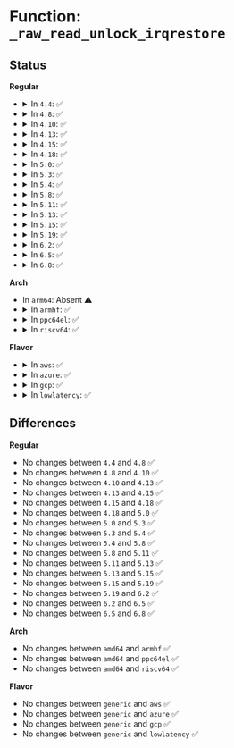 # Function: <code>_raw_read_unlock_irqrestore</code>

## Status
<b>Regular</b>
<ul>
<li>
<details>
<summary>In <code>4.4</code>: ✅</summary>

```c
void _raw_read_unlock_irqrestore(rwlock_t *lock, long unsigned int flags);
```

**Collision:** Unique Global

**Inline:** No

**Transformation:** False

**Instances:**

```
In kernel/locking/spinlock.c (ffffffff81823f60)
Location: kernel/locking/spinlock.c:261
Inline: False
Direct callers:
  - kernel/trace/ftrace.c:register_ftrace_graph
  - security/apparmor/label.c:vec_find
  - security/apparmor/label.c:aa_label_find_merge
  - security/apparmor/label.c:__aa_labelset_update_subtree
  - security/apparmor/label.c:__aa_labelset_update_subtree
  - drivers/scsi/sg.c:sg_res_in_use
  - drivers/scsi/sg.c:sg_res_in_use
  - drivers/scsi/sg.c:sg_poll
  - drivers/scsi/sg.c:dev_seq_start
  - drivers/scsi/sg.c:sg_remove_device
  - drivers/scsi/sg.c:sg_proc_seq_show_debug
  - drivers/scsi/sg.c:sg_proc_seq_show_devstrs
  - drivers/scsi/sg.c:sg_proc_seq_show_dev
  - drivers/scsi/sg.c:sg_open
  - drivers/scsi/sg.c:sg_open
  - drivers/scsi/sg.c:sg_ioctl
  - drivers/scsi/sg.c:sg_ioctl
  - drivers/scsi/sg.c:sg_ioctl
  - drivers/scsi/sg.c:sg_ioctl
  - drivers/scsi/sg.c:sg_ioctl
  - drivers/scsi/sg.c:sg_ioctl
  - drivers/cpufreq/cpufreq.c:cpufreq_cpu_get
```
**Symbols:**

```
ffffffff81823f60-ffffffff81823f7e: _raw_read_unlock_irqrestore (STB_GLOBAL)
```
</details>
</li>
<li>
<details>
<summary>In <code>4.8</code>: ✅</summary>

```c
void _raw_read_unlock_irqrestore(rwlock_t *lock, long unsigned int flags);
```

**Collision:** Unique Global

**Inline:** No

**Transformation:** False

**Instances:**

```
In kernel/locking/spinlock.c (ffffffff8189ec10)
Location: kernel/locking/spinlock.c:261
Inline: False
Direct callers:
  - security/apparmor/label.c:__aa_labelset_update_subtree
  - security/apparmor/label.c:__aa_labelset_update_subtree
  - security/apparmor/label.c:aa_label_find_merge
  - security/apparmor/label.c:vec_find
  - drivers/scsi/sg.c:sg_proc_seq_show_debug
  - drivers/scsi/sg.c:sg_proc_seq_show_devstrs
  - drivers/scsi/sg.c:sg_proc_seq_show_dev
  - drivers/scsi/sg.c:dev_seq_start
  - drivers/scsi/sg.c:sg_res_in_use
  - drivers/scsi/sg.c:sg_res_in_use
  - drivers/scsi/sg.c:sg_remove_device
  - drivers/scsi/sg.c:sg_poll
  - drivers/scsi/sg.c:sg_ioctl
  - drivers/scsi/sg.c:sg_ioctl
  - drivers/scsi/sg.c:sg_ioctl
  - drivers/scsi/sg.c:sg_ioctl
  - drivers/scsi/sg.c:sg_ioctl
  - drivers/scsi/sg.c:sg_ioctl
  - drivers/scsi/sg.c:sg_open
  - drivers/scsi/sg.c:sg_open
  - drivers/cpufreq/cpufreq.c:cpufreq_quick_get
  - drivers/cpufreq/cpufreq.c:cpufreq_quick_get
  - drivers/cpufreq/cpufreq.c:cpufreq_cpu_get
```
**Symbols:**

```
ffffffff8189ec10-ffffffff8189ec2e: _raw_read_unlock_irqrestore (STB_GLOBAL)
```
</details>
</li>
<li>
<details>
<summary>In <code>4.10</code>: ✅</summary>

```c
void _raw_read_unlock_irqrestore(rwlock_t *lock, long unsigned int flags);
```

**Collision:** Unique Global

**Inline:** No

**Transformation:** False

**Instances:**

```
In kernel/locking/spinlock.c (ffffffff818d40d0)
Location: kernel/locking/spinlock.c:261
Inline: False
Direct callers:
  - security/apparmor/label.c:__aa_labelset_update_subtree
  - security/apparmor/label.c:__aa_labelset_update_subtree
  - security/apparmor/label.c:aa_label_find_merge
  - security/apparmor/label.c:vec_find
  - drivers/scsi/sg.c:sg_proc_seq_show_debug
  - drivers/scsi/sg.c:sg_proc_seq_show_devstrs
  - drivers/scsi/sg.c:sg_proc_seq_show_dev
  - drivers/scsi/sg.c:dev_seq_start
  - drivers/scsi/sg.c:sg_res_in_use
  - drivers/scsi/sg.c:sg_res_in_use
  - drivers/scsi/sg.c:sg_remove_device
  - drivers/scsi/sg.c:sg_poll
  - drivers/scsi/sg.c:sg_ioctl
  - drivers/scsi/sg.c:sg_ioctl
  - drivers/scsi/sg.c:sg_ioctl
  - drivers/scsi/sg.c:sg_ioctl
  - drivers/scsi/sg.c:sg_ioctl
  - drivers/scsi/sg.c:sg_ioctl
  - drivers/scsi/sg.c:sg_open
  - drivers/scsi/sg.c:sg_open
  - drivers/cpufreq/cpufreq.c:cpufreq_quick_get
  - drivers/cpufreq/cpufreq.c:cpufreq_quick_get
  - drivers/cpufreq/cpufreq.c:cpufreq_cpu_get
```
**Symbols:**

```
ffffffff818d40d0-ffffffff818d40ee: _raw_read_unlock_irqrestore (STB_GLOBAL)
```
</details>
</li>
<li>
<details>
<summary>In <code>4.13</code>: ✅</summary>

```c
void _raw_read_unlock_irqrestore(rwlock_t *lock, long unsigned int flags);
```

**Collision:** Unique Global

**Inline:** No

**Transformation:** False

**Instances:**

```
In kernel/locking/spinlock.c (ffffffff8190b260)
Location: kernel/locking/spinlock.c:261
Inline: False
Direct callers:
  - security/apparmor/label.c:__aa_labelset_update_subtree
  - security/apparmor/label.c:__aa_labelset_update_subtree
  - security/apparmor/label.c:aa_label_find_merge
  - security/apparmor/label.c:vec_find
  - drivers/char/random.c:get_random_u32
  - drivers/char/random.c:get_random_u64
  - drivers/scsi/sg.c:sg_proc_seq_show_debug
  - drivers/scsi/sg.c:sg_proc_seq_show_devstrs
  - drivers/scsi/sg.c:sg_proc_seq_show_dev
  - drivers/scsi/sg.c:dev_seq_start
  - drivers/scsi/sg.c:sg_remove_device
  - drivers/scsi/sg.c:sg_poll
  - drivers/scsi/sg.c:sg_ioctl
  - drivers/scsi/sg.c:sg_ioctl
  - drivers/scsi/sg.c:sg_ioctl
  - drivers/scsi/sg.c:sg_ioctl
  - drivers/scsi/sg.c:sg_ioctl
  - drivers/scsi/sg.c:sg_ioctl
  - drivers/scsi/sg.c:sg_open
  - drivers/scsi/sg.c:sg_open
  - drivers/cpufreq/cpufreq.c:cpufreq_quick_get
  - drivers/cpufreq/cpufreq.c:cpufreq_quick_get
  - drivers/cpufreq/cpufreq.c:cpufreq_cpu_get
```
**Symbols:**

```
ffffffff8190b260-ffffffff8190b27e: _raw_read_unlock_irqrestore (STB_GLOBAL)
```
</details>
</li>
<li>
<details>
<summary>In <code>4.15</code>: ✅</summary>

```c
void _raw_read_unlock_irqrestore(rwlock_t *lock, long unsigned int flags);
```

**Collision:** Unique Global

**Inline:** No

**Transformation:** False

**Instances:**

```
In kernel/locking/spinlock.c (ffffffff81995600)
Location: kernel/locking/spinlock.c:254
Inline: False
Direct callers:
  - security/apparmor/label.c:__aa_labelset_update_subtree
  - security/apparmor/label.c:__aa_labelset_update_subtree
  - security/apparmor/label.c:aa_label_find_merge
  - security/apparmor/label.c:vec_find
  - drivers/char/random.c:get_random_u32
  - drivers/char/random.c:get_random_u64
  - drivers/scsi/sg.c:sg_proc_seq_show_debug
  - drivers/scsi/sg.c:sg_proc_seq_show_devstrs
  - drivers/scsi/sg.c:sg_proc_seq_show_dev
  - drivers/scsi/sg.c:dev_seq_start
  - drivers/scsi/sg.c:sg_remove_device
  - drivers/scsi/sg.c:sg_poll
  - drivers/scsi/sg.c:sg_ioctl
  - drivers/scsi/sg.c:sg_ioctl
  - drivers/scsi/sg.c:sg_ioctl
  - drivers/scsi/sg.c:sg_ioctl
  - drivers/scsi/sg.c:sg_ioctl
  - drivers/scsi/sg.c:sg_ioctl
  - drivers/scsi/sg.c:sg_open
  - drivers/scsi/sg.c:sg_open
  - drivers/cpufreq/cpufreq.c:cpufreq_quick_get
  - drivers/cpufreq/cpufreq.c:cpufreq_quick_get
  - drivers/cpufreq/cpufreq.c:cpufreq_cpu_get
```
**Symbols:**

```
ffffffff81995600-ffffffff8199561e: _raw_read_unlock_irqrestore (STB_GLOBAL)
```
</details>
</li>
<li>
<details>
<summary>In <code>4.18</code>: ✅</summary>

```c
void _raw_read_unlock_irqrestore(rwlock_t *lock, long unsigned int flags);
```

**Collision:** Unique Global

**Inline:** No

**Transformation:** False

**Instances:**

```
In kernel/locking/spinlock.c (ffffffff819f1bc0)
Location: kernel/locking/spinlock.c:254
Inline: False
Direct callers:
  - security/apparmor/label.c:__aa_labelset_update_subtree
  - security/apparmor/label.c:__aa_labelset_update_subtree
  - security/apparmor/label.c:aa_label_find_merge
  - security/apparmor/label.c:aa_label_insert
  - security/apparmor/label.c:vec_find
  - drivers/char/random.c:get_random_u32
  - drivers/char/random.c:get_random_u64
  - drivers/scsi/sg.c:sg_proc_seq_show_debug
  - drivers/scsi/sg.c:sg_proc_seq_show_devstrs
  - drivers/scsi/sg.c:sg_proc_seq_show_dev
  - drivers/scsi/sg.c:dev_seq_start
  - drivers/scsi/sg.c:sg_remove_device
  - drivers/scsi/sg.c:sg_poll
  - drivers/scsi/sg.c:sg_ioctl
  - drivers/scsi/sg.c:sg_ioctl
  - drivers/scsi/sg.c:sg_ioctl
  - drivers/scsi/sg.c:sg_ioctl
  - drivers/scsi/sg.c:sg_ioctl
  - drivers/scsi/sg.c:sg_ioctl
  - drivers/scsi/sg.c:sg_open
  - drivers/scsi/sg.c:sg_open
  - drivers/scsi/sg.c:sg_open
  - drivers/cpufreq/cpufreq.c:cpufreq_quick_get
  - drivers/cpufreq/cpufreq.c:cpufreq_quick_get
  - drivers/cpufreq/cpufreq.c:cpufreq_cpu_get
```
**Symbols:**

```
ffffffff819f1bc0-ffffffff819f1bde: _raw_read_unlock_irqrestore (STB_GLOBAL)
```
</details>
</li>
<li>
<details>
<summary>In <code>5.0</code>: ✅</summary>

```c
void _raw_read_unlock_irqrestore(rwlock_t *lock, long unsigned int flags);
```

**Collision:** Unique Global

**Inline:** No

**Transformation:** False

**Instances:**

```
In kernel/locking/spinlock.c (ffffffff81a2d180)
Location: kernel/locking/spinlock.c:254
Inline: False
Direct callers:
  - security/apparmor/label.c:__aa_labelset_update_subtree
  - security/apparmor/label.c:__aa_labelset_update_subtree
  - security/apparmor/label.c:aa_label_find_merge
  - security/apparmor/label.c:aa_label_insert
  - security/apparmor/label.c:vec_find
  - drivers/char/random.c:get_random_u32
  - drivers/char/random.c:get_random_u64
  - drivers/scsi/sg.c:sg_proc_seq_show_debug
  - drivers/scsi/sg.c:sg_proc_seq_show_devstrs
  - drivers/scsi/sg.c:sg_proc_seq_show_dev
  - drivers/scsi/sg.c:dev_seq_start
  - drivers/scsi/sg.c:sg_remove_device
  - drivers/scsi/sg.c:sg_poll
  - drivers/scsi/sg.c:sg_ioctl
  - drivers/scsi/sg.c:sg_ioctl
  - drivers/scsi/sg.c:sg_ioctl
  - drivers/scsi/sg.c:sg_ioctl
  - drivers/scsi/sg.c:sg_ioctl
  - drivers/scsi/sg.c:sg_ioctl
  - drivers/scsi/sg.c:sg_open
  - drivers/scsi/sg.c:sg_open
  - drivers/scsi/sg.c:sg_open
  - drivers/cpufreq/cpufreq.c:cpufreq_quick_get
  - drivers/cpufreq/cpufreq.c:cpufreq_quick_get
  - drivers/cpufreq/cpufreq.c:cpufreq_cpu_get
```
**Symbols:**

```
ffffffff81a2d180-ffffffff81a2d19e: _raw_read_unlock_irqrestore (STB_GLOBAL)
```
</details>
</li>
<li>
<details>
<summary>In <code>5.3</code>: ✅</summary>

```c
void _raw_read_unlock_irqrestore(rwlock_t *lock, long unsigned int flags);
```

**Collision:** Unique Global

**Inline:** No

**Transformation:** False

**Instances:**

```
In kernel/locking/spinlock.c (ffffffff81a9d260)
Location: kernel/locking/spinlock.c:261
Inline: False
Direct callers:
  - fs/eventpoll.c:ep_poll_callback
  - fs/eventpoll.c:ep_poll_callback
  - fs/eventpoll.c:ep_poll_callback
  - fs/eventpoll.c:ep_poll_callback
  - security/apparmor/label.c:__labelset_update
  - security/apparmor/label.c:__labelset_update
  - security/apparmor/label.c:aa_label_find_merge
  - security/apparmor/label.c:aa_label_insert
  - security/apparmor/label.c:vec_find
  - drivers/scsi/sg.c:sg_proc_seq_show_debug
  - drivers/scsi/sg.c:sg_proc_seq_show_devstrs
  - drivers/scsi/sg.c:sg_proc_seq_show_dev
  - drivers/scsi/sg.c:dev_seq_start
  - drivers/scsi/sg.c:sg_remove_device
  - drivers/scsi/sg.c:sg_poll
  - drivers/scsi/sg.c:sg_poll
  - drivers/scsi/sg.c:sg_ioctl
  - drivers/scsi/sg.c:sg_ioctl
  - drivers/scsi/sg.c:sg_ioctl
  - drivers/scsi/sg.c:sg_ioctl
  - drivers/scsi/sg.c:sg_ioctl
  - drivers/scsi/sg.c:sg_ioctl
  - drivers/scsi/sg.c:sg_open
  - drivers/scsi/sg.c:sg_open
  - drivers/cpufreq/cpufreq.c:cpufreq_quick_get
  - drivers/cpufreq/cpufreq.c:cpufreq_quick_get
  - drivers/cpufreq/cpufreq.c:cpufreq_cpu_get
```
**Symbols:**

```
ffffffff81a9d260-ffffffff81a9d282: _raw_read_unlock_irqrestore (STB_GLOBAL)
```
</details>
</li>
<li>
<details>
<summary>In <code>5.4</code>: ✅</summary>

```c
void _raw_read_unlock_irqrestore(rwlock_t *lock, long unsigned int flags);
```

**Collision:** Unique Global

**Inline:** No

**Transformation:** False

**Instances:**

```
In kernel/locking/spinlock.c (ffffffff81ad4a40)
Location: kernel/locking/spinlock.c:261
Inline: False
Direct callers:
  - fs/eventpoll.c:ep_poll_callback
  - fs/eventpoll.c:ep_poll_callback
  - fs/eventpoll.c:ep_poll_callback
  - fs/eventpoll.c:ep_poll_callback
  - security/apparmor/label.c:__labelset_update
  - security/apparmor/label.c:__labelset_update
  - security/apparmor/label.c:aa_label_find_merge
  - security/apparmor/label.c:aa_label_insert
  - security/apparmor/label.c:vec_find
  - drivers/scsi/sg.c:sg_proc_seq_show_debug
  - drivers/scsi/sg.c:sg_proc_seq_show_devstrs
  - drivers/scsi/sg.c:sg_proc_seq_show_dev
  - drivers/scsi/sg.c:dev_seq_start
  - drivers/scsi/sg.c:sg_remove_device
  - drivers/scsi/sg.c:sg_poll
  - drivers/scsi/sg.c:sg_poll
  - drivers/scsi/sg.c:sg_ioctl
  - drivers/scsi/sg.c:sg_ioctl
  - drivers/scsi/sg.c:sg_ioctl
  - drivers/scsi/sg.c:sg_ioctl
  - drivers/scsi/sg.c:sg_ioctl
  - drivers/scsi/sg.c:sg_ioctl
  - drivers/scsi/sg.c:sg_open
  - drivers/scsi/sg.c:sg_open
  - drivers/cpufreq/cpufreq.c:cpufreq_quick_get
  - drivers/cpufreq/cpufreq.c:cpufreq_quick_get
  - drivers/cpufreq/cpufreq.c:cpufreq_cpu_get
```
**Symbols:**

```
ffffffff81ad4a40-ffffffff81ad4a62: _raw_read_unlock_irqrestore (STB_GLOBAL)
```
</details>
</li>
<li>
<details>
<summary>In <code>5.8</code>: ✅</summary>

```c
void _raw_read_unlock_irqrestore(rwlock_t *lock, long unsigned int flags);
```

**Collision:** Unique Global

**Inline:** No

**Transformation:** False

**Instances:**

```
In kernel/locking/spinlock.c (ffffffff81bccc40)
Location: kernel/locking/spinlock.c:261
Inline: False
Direct callers:
  - fs/eventpoll.c:ep_poll_callback
  - fs/eventpoll.c:ep_poll_callback
  - fs/eventpoll.c:ep_poll_callback
  - security/apparmor/label.c:labelset_next_stale
  - security/apparmor/label.c:aa_label_strn_parse
  - security/apparmor/label.c:aa_label_find_merge
  - security/apparmor/label.c:aa_label_insert
  - security/apparmor/label.c:aa_label_find
  - security/apparmor/label.c:aa_vec_find_or_create_label
  - drivers/scsi/sg.c:sg_proc_seq_show_debug
  - drivers/scsi/sg.c:sg_proc_seq_show_devstrs
  - drivers/scsi/sg.c:sg_proc_seq_show_dev
  - drivers/scsi/sg.c:dev_seq_start
  - drivers/scsi/sg.c:sg_remove_device
  - drivers/scsi/sg.c:sg_poll
  - drivers/scsi/sg.c:sg_poll
  - drivers/scsi/sg.c:sg_ioctl_common
  - drivers/scsi/sg.c:sg_ioctl_common
  - drivers/scsi/sg.c:sg_ioctl_common
  - drivers/scsi/sg.c:sg_ioctl_common
  - drivers/scsi/sg.c:sg_ioctl_common
  - drivers/scsi/sg.c:sg_ioctl_common
  - drivers/scsi/sg.c:sg_open
  - drivers/scsi/sg.c:sg_open
  - drivers/cpufreq/cpufreq.c:cpufreq_quick_get
  - drivers/cpufreq/cpufreq.c:cpufreq_quick_get
  - drivers/cpufreq/cpufreq.c:cpufreq_cpu_get
```
**Symbols:**

```
ffffffff81bccc40-ffffffff81bccc62: _raw_read_unlock_irqrestore (STB_GLOBAL)
```
</details>
</li>
<li>
<details>
<summary>In <code>5.11</code>: ✅</summary>

```c
void _raw_read_unlock_irqrestore(rwlock_t *lock, long unsigned int flags);
```

**Collision:** Unique Global

**Inline:** No

**Transformation:** False

**Instances:**

```
In kernel/locking/spinlock.c (ffffffff81c45800)
Location: kernel/locking/spinlock.c:261
Inline: False
Direct callers:
  - fs/fcntl.c:send_sigurg
  - fs/fcntl.c:send_sigio
  - fs/eventpoll.c:ep_poll_callback
  - fs/eventpoll.c:ep_poll_callback
  - fs/eventpoll.c:ep_poll_callback
  - security/apparmor/label.c:labelset_next_stale
  - security/apparmor/label.c:aa_label_strn_parse
  - security/apparmor/label.c:aa_label_find_merge
  - security/apparmor/label.c:aa_label_insert
  - security/apparmor/label.c:aa_label_find
  - security/apparmor/label.c:aa_vec_find_or_create_label
  - drivers/xen/events/events_base.c:xen_irq_lateeoi
  - drivers/xen/events/events_base.c:xen_irq_lateeoi_worker
  - drivers/scsi/sg.c:sg_proc_seq_show_debug
  - drivers/scsi/sg.c:sg_proc_seq_show_devstrs
  - drivers/scsi/sg.c:sg_proc_seq_show_dev
  - drivers/scsi/sg.c:dev_seq_start
  - drivers/scsi/sg.c:sg_remove_device
  - drivers/scsi/sg.c:sg_poll
  - drivers/scsi/sg.c:sg_poll
  - drivers/scsi/sg.c:sg_ioctl_common
  - drivers/scsi/sg.c:sg_ioctl_common
  - drivers/scsi/sg.c:sg_ioctl_common
  - drivers/scsi/sg.c:sg_ioctl_common
  - drivers/scsi/sg.c:sg_ioctl_common
  - drivers/scsi/sg.c:sg_ioctl_common
  - drivers/scsi/sg.c:sg_open
  - drivers/scsi/sg.c:sg_open
  - drivers/cpufreq/cpufreq.c:cpufreq_quick_get
  - drivers/cpufreq/cpufreq.c:cpufreq_quick_get
  - drivers/cpufreq/cpufreq.c:cpufreq_cpu_get
  - drivers/leds/led-triggers.c:led_trigger_blink_oneshot
```
**Symbols:**

```
ffffffff81c45800-ffffffff81c45822: _raw_read_unlock_irqrestore (STB_GLOBAL)
```
</details>
</li>
<li>
<details>
<summary>In <code>5.13</code>: ✅</summary>

```c
void _raw_read_unlock_irqrestore(rwlock_t *lock, long unsigned int flags);
```

**Collision:** Unique Global

**Inline:** No

**Transformation:** False

**Instances:**

```
In kernel/locking/spinlock.c (ffffffff81c38ac0)
Location: kernel/locking/spinlock.c:261
Inline: False
Direct callers:
  - fs/fcntl.c:send_sigurg
  - fs/fcntl.c:send_sigio
  - fs/eventpoll.c:ep_poll_callback
  - fs/eventpoll.c:ep_poll_callback
  - fs/eventpoll.c:ep_poll_callback
  - security/apparmor/label.c:__labelset_update
  - security/apparmor/label.c:__labelset_update
  - security/apparmor/label.c:aa_label_strn_parse
  - security/apparmor/label.c:aa_label_find_merge
  - security/apparmor/label.c:aa_label_insert
  - security/apparmor/label.c:aa_label_find
  - security/apparmor/label.c:aa_vec_find_or_create_label
  - drivers/xen/events/events_base.c:xen_irq_lateeoi
  - drivers/xen/events/events_base.c:xen_irq_lateeoi_worker
  - drivers/scsi/sg.c:sg_proc_seq_show_debug
  - drivers/scsi/sg.c:sg_proc_seq_show_devstrs
  - drivers/scsi/sg.c:sg_proc_seq_show_dev
  - drivers/scsi/sg.c:dev_seq_start
  - drivers/scsi/sg.c:sg_remove_device
  - drivers/scsi/sg.c:sg_poll
  - drivers/scsi/sg.c:sg_poll
  - drivers/scsi/sg.c:sg_ioctl_common
  - drivers/scsi/sg.c:sg_ioctl_common
  - drivers/scsi/sg.c:sg_ioctl_common
  - drivers/scsi/sg.c:sg_ioctl_common
  - drivers/scsi/sg.c:sg_ioctl_common
  - drivers/scsi/sg.c:sg_ioctl_common
  - drivers/scsi/sg.c:sg_open
  - drivers/scsi/sg.c:sg_open
  - drivers/cpufreq/cpufreq.c:cpufreq_quick_get
  - drivers/cpufreq/cpufreq.c:cpufreq_quick_get
  - drivers/cpufreq/cpufreq.c:cpufreq_cpu_get
  - drivers/leds/led-triggers.c:led_trigger_blink_oneshot
  - net/netlink/af_netlink.c:netlink_getsockopt
  - net/netlink/af_netlink.c:netlink_broadcast_filtered
  - net/netlink/af_netlink.c:netlink_getname
  - net/netlink/af_netlink.c:netlink_bind
  - net/netlink/af_netlink.c:netlink_create
  - net/netlink/af_netlink.c:netlink_create
```
**Symbols:**

```
ffffffff81c38ac0-ffffffff81c38ae4: _raw_read_unlock_irqrestore (STB_GLOBAL)
```
</details>
</li>
<li>
<details>
<summary>In <code>5.15</code>: ✅</summary>

```c
void _raw_read_unlock_irqrestore(rwlock_t *lock, long unsigned int flags);
```

**Collision:** Unique Global

**Inline:** No

**Transformation:** False

**Instances:**

```
In kernel/locking/spinlock.c (ffffffff81d573a0)
Location: kernel/locking/spinlock.c:266
Inline: False
Direct callers:
  - fs/fcntl.c:send_sigurg
  - fs/fcntl.c:send_sigio
  - fs/eventpoll.c:ep_poll_callback
  - fs/eventpoll.c:ep_poll_callback
  - fs/eventpoll.c:ep_poll_callback
  - security/apparmor/label.c:__labelset_update
  - security/apparmor/label.c:__labelset_update
  - security/apparmor/label.c:aa_label_strn_parse
  - security/apparmor/label.c:aa_label_find_merge
  - security/apparmor/label.c:aa_label_insert
  - security/apparmor/label.c:aa_label_find
  - security/apparmor/label.c:aa_vec_find_or_create_label
  - drivers/xen/events/events_base.c:xen_irq_lateeoi
  - drivers/xen/events/events_base.c:xen_irq_lateeoi_worker
  - drivers/scsi/sg.c:sg_proc_seq_show_debug
  - drivers/scsi/sg.c:sg_proc_seq_show_devstrs
  - drivers/scsi/sg.c:sg_proc_seq_show_dev
  - drivers/scsi/sg.c:dev_seq_start
  - drivers/scsi/sg.c:sg_remove_device
  - drivers/scsi/sg.c:sg_poll
  - drivers/scsi/sg.c:sg_poll
  - drivers/scsi/sg.c:sg_ioctl_common
  - drivers/scsi/sg.c:sg_ioctl_common
  - drivers/scsi/sg.c:sg_ioctl_common
  - drivers/scsi/sg.c:sg_ioctl_common
  - drivers/scsi/sg.c:sg_ioctl_common
  - drivers/scsi/sg.c:sg_ioctl_common
  - drivers/scsi/sg.c:sg_open
  - drivers/scsi/sg.c:sg_open
  - drivers/cpufreq/cpufreq.c:cpufreq_quick_get
  - drivers/cpufreq/cpufreq.c:cpufreq_quick_get
  - drivers/cpufreq/cpufreq.c:cpufreq_cpu_get
  - drivers/leds/led-triggers.c:led_trigger_blink_oneshot
  - net/netlink/af_netlink.c:netlink_getsockopt
  - net/netlink/af_netlink.c:netlink_broadcast_filtered
  - net/netlink/af_netlink.c:netlink_getname
  - net/netlink/af_netlink.c:netlink_bind
  - net/netlink/af_netlink.c:netlink_create
  - net/netlink/af_netlink.c:netlink_create
```
**Symbols:**

```
ffffffff81d573a0-ffffffff81d573c4: _raw_read_unlock_irqrestore (STB_GLOBAL)
```
</details>
</li>
<li>
<details>
<summary>In <code>5.19</code>: ✅</summary>

```c
void _raw_read_unlock_irqrestore(rwlock_t *lock, long unsigned int flags);
```

**Collision:** Unique Global

**Inline:** No

**Transformation:** False

**Instances:**

```
In kernel/locking/spinlock.c (ffffffff81f29d00)
Location: kernel/locking/spinlock.c:266
Inline: False
Direct callers:
  - fs/fcntl.c:send_sigurg
  - fs/fcntl.c:send_sigio
  - fs/eventpoll.c:ep_poll_callback
  - fs/eventpoll.c:ep_poll_callback
  - fs/eventpoll.c:ep_poll_callback
  - security/apparmor/label.c:__labelset_update
  - security/apparmor/label.c:__labelset_update
  - security/apparmor/label.c:aa_label_strn_parse
  - security/apparmor/label.c:aa_label_find_merge
  - security/apparmor/label.c:aa_label_insert
  - security/apparmor/label.c:aa_label_find
  - security/apparmor/label.c:aa_vec_find_or_create_label
  - drivers/xen/events/events_base.c:xen_irq_lateeoi
  - drivers/xen/events/events_base.c:xen_irq_lateeoi_worker
  - drivers/scsi/sg.c:sg_proc_seq_show_debug
  - drivers/scsi/sg.c:sg_proc_seq_show_devstrs
  - drivers/scsi/sg.c:sg_proc_seq_show_dev
  - drivers/scsi/sg.c:dev_seq_start
  - drivers/scsi/sg.c:sg_remove_device
  - drivers/scsi/sg.c:sg_poll
  - drivers/scsi/sg.c:sg_ioctl_common
  - drivers/scsi/sg.c:sg_ioctl_common
  - drivers/scsi/sg.c:sg_ioctl_common
  - drivers/scsi/sg.c:sg_ioctl_common
  - drivers/scsi/sg.c:sg_ioctl_common
  - drivers/scsi/sg.c:sg_ioctl_common
  - drivers/scsi/sg.c:sg_open
  - drivers/scsi/sg.c:sg_open
  - drivers/scsi/sg.c:sg_open
  - drivers/cpufreq/cpufreq.c:cpufreq_unregister_governor
  - drivers/cpufreq/cpufreq.c:cpufreq_quick_get
  - drivers/cpufreq/cpufreq.c:cpufreq_quick_get
  - drivers/cpufreq/cpufreq.c:cpufreq_cpu_get
  - net/netlink/af_netlink.c:netlink_getsockopt
  - net/netlink/af_netlink.c:netlink_broadcast
  - net/netlink/af_netlink.c:netlink_getname
  - net/netlink/af_netlink.c:netlink_bind
  - net/netlink/af_netlink.c:netlink_create
  - net/netlink/af_netlink.c:netlink_create
```
**Symbols:**

```
ffffffff81f29d00-ffffffff81f29d46: _raw_read_unlock_irqrestore (STB_GLOBAL)
```
</details>
</li>
<li>
<details>
<summary>In <code>6.2</code>: ✅</summary>

```c
void _raw_read_unlock_irqrestore(rwlock_t *lock, long unsigned int flags);
```

**Collision:** Unique Global

**Inline:** No

**Transformation:** False

**Instances:**

```
In kernel/locking/spinlock.c (ffffffff820d5c20)
Location: kernel/locking/spinlock.c:266
Inline: False
Direct callers:
  - fs/fcntl.c:send_sigurg
  - fs/fcntl.c:send_sigio
  - fs/eventpoll.c:ep_poll_callback
  - fs/eventpoll.c:ep_poll_callback
  - fs/eventpoll.c:ep_poll_callback
  - security/apparmor/label.c:__labelset_update
  - security/apparmor/label.c:__labelset_update
  - security/apparmor/label.c:aa_label_strn_parse
  - security/apparmor/label.c:aa_label_find_merge
  - security/apparmor/label.c:aa_label_insert
  - security/apparmor/label.c:aa_label_find
  - security/apparmor/label.c:aa_vec_find_or_create_label
  - drivers/xen/events/events_base.c:xen_irq_lateeoi
  - drivers/xen/events/events_base.c:xen_irq_lateeoi_worker
  - drivers/scsi/sg.c:sg_proc_seq_show_debug
  - drivers/scsi/sg.c:sg_proc_seq_show_devstrs
  - drivers/scsi/sg.c:sg_proc_seq_show_dev
  - drivers/scsi/sg.c:dev_seq_start
  - drivers/scsi/sg.c:sg_remove_device
  - drivers/scsi/sg.c:sg_poll
  - drivers/scsi/sg.c:sg_ioctl_common
  - drivers/scsi/sg.c:sg_ioctl_common
  - drivers/scsi/sg.c:sg_ioctl_common
  - drivers/scsi/sg.c:sg_ioctl_common
  - drivers/scsi/sg.c:sg_ioctl_common
  - drivers/scsi/sg.c:sg_ioctl_common
  - drivers/scsi/sg.c:sg_open
  - drivers/scsi/sg.c:sg_open
  - drivers/scsi/sg.c:sg_open
  - drivers/cpufreq/cpufreq.c:cpufreq_unregister_governor
  - drivers/cpufreq/cpufreq.c:cpufreq_quick_get
  - drivers/cpufreq/cpufreq.c:cpufreq_quick_get
  - drivers/cpufreq/cpufreq.c:cpufreq_cpu_get
  - net/netlink/af_netlink.c:netlink_getsockopt
  - net/netlink/af_netlink.c:netlink_broadcast
  - net/netlink/af_netlink.c:netlink_getname
  - net/netlink/af_netlink.c:netlink_bind
  - net/netlink/af_netlink.c:netlink_create
  - net/netlink/af_netlink.c:netlink_create
```
**Symbols:**

```
ffffffff820d5c20-ffffffff820d5c6e: _raw_read_unlock_irqrestore (STB_GLOBAL)
```
</details>
</li>
<li>
<details>
<summary>In <code>6.5</code>: ✅</summary>

```c
void _raw_read_unlock_irqrestore(rwlock_t *lock, long unsigned int flags);
```

**Collision:** Unique Global

**Inline:** No

**Transformation:** False

**Instances:**

```
In kernel/locking/spinlock.c (ffffffff82159000)
Location: kernel/locking/spinlock.c:266
Inline: False
Direct callers:
  - fs/fcntl.c:send_sigurg
  - fs/fcntl.c:send_sigio
  - fs/eventpoll.c:ep_poll_callback
  - fs/eventpoll.c:ep_poll_callback
  - fs/eventpoll.c:ep_poll_callback
  - fs/kernfs/dir.c:kernfs_get_parent
  - fs/kernfs/dir.c:pr_cont_kernfs_path
  - fs/kernfs/dir.c:pr_cont_kernfs_name
  - security/apparmor/label.c:__labelset_update
  - security/apparmor/label.c:__labelset_update
  - security/apparmor/label.c:aa_label_strn_parse
  - security/apparmor/label.c:aa_label_find_merge
  - security/apparmor/label.c:aa_label_insert
  - security/apparmor/label.c:aa_label_find
  - security/apparmor/label.c:aa_vec_find_or_create_label
  - drivers/xen/events/events_base.c:xen_irq_lateeoi
  - drivers/xen/events/events_base.c:xen_irq_lateeoi_worker
  - drivers/scsi/sg.c:sg_proc_seq_show_debug
  - drivers/scsi/sg.c:sg_proc_seq_show_devstrs
  - drivers/scsi/sg.c:sg_proc_seq_show_dev
  - drivers/scsi/sg.c:dev_seq_start
  - drivers/scsi/sg.c:sg_remove_device
  - drivers/scsi/sg.c:sg_poll
  - drivers/scsi/sg.c:sg_ioctl_common
  - drivers/scsi/sg.c:sg_ioctl_common
  - drivers/scsi/sg.c:sg_ioctl_common
  - drivers/scsi/sg.c:sg_ioctl_common
  - drivers/scsi/sg.c:sg_ioctl_common
  - drivers/scsi/sg.c:sg_ioctl_common
  - drivers/scsi/sg.c:sg_open
  - drivers/scsi/sg.c:sg_open
  - drivers/scsi/sg.c:sg_open
  - drivers/cpufreq/cpufreq.c:cpufreq_unregister_governor
  - drivers/cpufreq/cpufreq.c:cpufreq_quick_get
  - drivers/cpufreq/cpufreq.c:cpufreq_quick_get
  - drivers/cpufreq/cpufreq.c:cpufreq_cpu_get
  - net/netlink/af_netlink.c:netlink_getsockopt
  - net/netlink/af_netlink.c:netlink_set_err
  - net/netlink/af_netlink.c:netlink_broadcast
  - net/netlink/af_netlink.c:netlink_getname
  - net/netlink/af_netlink.c:netlink_bind
  - net/netlink/af_netlink.c:netlink_create
  - net/netlink/af_netlink.c:netlink_create
```
**Symbols:**

```
ffffffff82159000-ffffffff8215904e: _raw_read_unlock_irqrestore (STB_GLOBAL)
```
</details>
</li>
<li>
<details>
<summary>In <code>6.8</code>: ✅</summary>

```c
void _raw_read_unlock_irqrestore(rwlock_t *lock, long unsigned int flags);
```

**Collision:** Unique Global

**Inline:** No

**Transformation:** False

**Instances:**

```
In kernel/locking/spinlock.c (ffffffff8223c880)
Location: kernel/locking/spinlock.c:266
Inline: False
Direct callers:
  - fs/fcntl.c:send_sigurg
  - fs/fcntl.c:send_sigio
  - fs/eventpoll.c:ep_poll_callback
  - fs/eventpoll.c:ep_poll_callback
  - fs/eventpoll.c:ep_poll_callback
  - fs/kernfs/dir.c:kernfs_get_parent
  - fs/kernfs/dir.c:pr_cont_kernfs_path
  - fs/kernfs/dir.c:pr_cont_kernfs_name
  - security/apparmor/label.c:__labelset_update
  - security/apparmor/label.c:__labelset_update
  - security/apparmor/label.c:aa_label_strn_parse
  - security/apparmor/label.c:aa_label_find_merge
  - security/apparmor/label.c:aa_label_insert
  - security/apparmor/label.c:aa_label_find
  - security/apparmor/label.c:aa_vec_find_or_create_label
  - drivers/scsi/sg.c:sg_proc_seq_show_debug
  - drivers/scsi/sg.c:sg_proc_seq_show_devstrs
  - drivers/scsi/sg.c:sg_proc_seq_show_dev
  - drivers/scsi/sg.c:dev_seq_start
  - drivers/scsi/sg.c:sg_remove_device
  - drivers/scsi/sg.c:sg_poll
  - drivers/scsi/sg.c:sg_ioctl_common
  - drivers/scsi/sg.c:sg_ioctl_common
  - drivers/scsi/sg.c:sg_ioctl_common
  - drivers/scsi/sg.c:sg_ioctl_common
  - drivers/scsi/sg.c:sg_ioctl_common
  - drivers/scsi/sg.c:sg_ioctl_common
  - drivers/scsi/sg.c:sg_open
  - drivers/scsi/sg.c:sg_open
  - drivers/scsi/sg.c:sg_open
  - drivers/cpufreq/cpufreq.c:cpufreq_unregister_governor
  - drivers/cpufreq/cpufreq.c:cpufreq_quick_get
  - drivers/cpufreq/cpufreq.c:cpufreq_quick_get
  - drivers/cpufreq/cpufreq.c:cpufreq_cpu_get
  - net/netlink/af_netlink.c:netlink_getsockopt
  - net/netlink/af_netlink.c:netlink_set_err
  - net/netlink/af_netlink.c:netlink_broadcast_filtered
  - net/netlink/af_netlink.c:netlink_getname
  - net/netlink/af_netlink.c:netlink_bind
  - net/netlink/af_netlink.c:netlink_create
  - net/netlink/af_netlink.c:netlink_create
```
**Symbols:**

```
ffffffff8223c880-ffffffff8223c8ce: _raw_read_unlock_irqrestore (STB_GLOBAL)
```
</details>
</li>
</ul>
<b>Arch</b>
<ul>
<li>
In <code>arm64</code>: Absent ⚠️
</li>
<li>
<details>
<summary>In <code>armhf</code>: ✅</summary>

```c
void _raw_read_unlock_irqrestore(rwlock_t *lock, long unsigned int flags);
```

**Collision:** Unique Global

**Inline:** No

**Transformation:** False

**Instances:**

```
In kernel/locking/spinlock.c (c0e9f3cc)
Location: kernel/locking/spinlock.c:261
Inline: False
Direct callers:
  - fs/eventpoll.c:ep_poll_callback
  - fs/eventpoll.c:ep_poll_callback
  - fs/eventpoll.c:ep_poll_callback
  - fs/eventpoll.c:ep_poll_callback
  - fs/eventpoll.c:ep_poll_callback
  - fs/eventpoll.c:ep_poll_callback
  - security/apparmor/label.c:__labelset_update
  - security/apparmor/label.c:__labelset_update
  - security/apparmor/label.c:aa_label_find_merge
  - security/apparmor/label.c:aa_label_insert
  - security/apparmor/label.c:vec_find
  - drivers/scsi/sg.c:sg_proc_seq_show_debug
  - drivers/scsi/sg.c:sg_proc_seq_show_devstrs
  - drivers/scsi/sg.c:sg_proc_seq_show_dev
  - drivers/scsi/sg.c:dev_seq_start
  - drivers/scsi/sg.c:sg_remove_device
  - drivers/scsi/sg.c:sg_poll
  - drivers/scsi/sg.c:sg_ioctl
  - drivers/scsi/sg.c:sg_ioctl
  - drivers/scsi/sg.c:sg_ioctl
  - drivers/scsi/sg.c:sg_ioctl
  - drivers/scsi/sg.c:sg_ioctl
  - drivers/scsi/sg.c:sg_ioctl
  - drivers/scsi/sg.c:sg_open
  - drivers/scsi/sg.c:sg_open
  - drivers/cpufreq/cpufreq.c:cpufreq_quick_get
  - drivers/cpufreq/cpufreq.c:cpufreq_quick_get
  - drivers/cpufreq/cpufreq.c:cpufreq_cpu_get
```
**Symbols:**

```
c0e9f3cc-c0e9f414: _raw_read_unlock_irqrestore (STB_GLOBAL)
```
</details>
</li>
<li>
<details>
<summary>In <code>ppc64el</code>: ✅</summary>

```c
void _raw_read_unlock_irqrestore(rwlock_t *lock, long unsigned int flags);
```

**Collision:** Unique Global

**Inline:** No

**Transformation:** False

**Instances:**

```
In kernel/locking/spinlock.c (c000000000eea0c0)
Location: kernel/locking/spinlock.c:261
Inline: False
Direct callers:
  - fs/eventpoll.c:ep_poll_callback
  - fs/eventpoll.c:ep_poll_callback
  - security/apparmor/label.c:__labelset_update
  - security/apparmor/label.c:__labelset_update
  - security/apparmor/label.c:aa_label_find_merge
  - security/apparmor/label.c:aa_label_insert
  - security/apparmor/label.c:vec_find
  - drivers/scsi/sg.c:sg_proc_seq_show_debug
  - drivers/scsi/sg.c:sg_proc_seq_show_debug
  - drivers/scsi/sg.c:sg_proc_seq_show_debug
  - drivers/scsi/sg.c:sg_proc_seq_show_devstrs
  - drivers/scsi/sg.c:sg_proc_seq_show_devstrs
  - drivers/scsi/sg.c:sg_proc_seq_show_dev
  - drivers/scsi/sg.c:sg_proc_seq_show_dev
  - drivers/scsi/sg.c:dev_seq_start
  - drivers/scsi/sg.c:sg_remove_device
  - drivers/scsi/sg.c:sg_poll
  - drivers/scsi/sg.c:sg_poll
  - drivers/scsi/sg.c:sg_ioctl
  - drivers/scsi/sg.c:sg_ioctl
  - drivers/scsi/sg.c:sg_ioctl
  - drivers/scsi/sg.c:sg_ioctl
  - drivers/scsi/sg.c:sg_ioctl
  - drivers/scsi/sg.c:sg_ioctl
  - drivers/scsi/sg.c:sg_open
  - drivers/scsi/sg.c:sg_open
  - drivers/cpufreq/cpufreq.c:cpufreq_quick_get
  - drivers/cpufreq/cpufreq.c:cpufreq_quick_get
  - drivers/cpufreq/cpufreq.c:cpufreq_cpu_get
```
**Symbols:**

```
c000000000eea0c0-c000000000eea10c: _raw_read_unlock_irqrestore (STB_GLOBAL)
```
</details>
</li>
<li>
<details>
<summary>In <code>riscv64</code>: ✅</summary>

```c
void _raw_read_unlock_irqrestore(rwlock_t *lock, long unsigned int flags);
```

**Collision:** Unique Global

**Inline:** No

**Transformation:** False

**Instances:**

```
In kernel/locking/spinlock.c (ffffffe0008c9578)
Location: kernel/locking/spinlock.c:261
Inline: False
Direct callers:
  - fs/eventpoll.c:ep_poll_callback
  - fs/eventpoll.c:ep_poll_callback
  - fs/eventpoll.c:ep_poll_callback
  - fs/eventpoll.c:ep_poll_callback
  - security/apparmor/label.c:__labelset_update
  - security/apparmor/label.c:__labelset_update
  - security/apparmor/label.c:aa_label_find_merge
  - security/apparmor/label.c:aa_label_insert
  - security/apparmor/label.c:vec_find
  - drivers/scsi/sg.c:sg_proc_seq_show_debug
  - drivers/scsi/sg.c:sg_proc_seq_show_devstrs
  - drivers/scsi/sg.c:sg_proc_seq_show_dev
  - drivers/scsi/sg.c:dev_seq_start
  - drivers/scsi/sg.c:sg_remove_device
  - drivers/scsi/sg.c:sg_poll
  - drivers/scsi/sg.c:sg_poll
  - drivers/scsi/sg.c:sg_ioctl
  - drivers/scsi/sg.c:sg_ioctl
  - drivers/scsi/sg.c:sg_ioctl
  - drivers/scsi/sg.c:sg_ioctl
  - drivers/scsi/sg.c:sg_ioctl
  - drivers/scsi/sg.c:sg_ioctl
  - drivers/scsi/sg.c:sg_open
  - drivers/scsi/sg.c:sg_open
```
**Symbols:**

```
ffffffe0008c9578-ffffffe0008c95ae: _raw_read_unlock_irqrestore (STB_GLOBAL)
```
</details>
</li>
</ul>
<b>Flavor</b>
<ul>
<li>
<details>
<summary>In <code>aws</code>: ✅</summary>

```c
void _raw_read_unlock_irqrestore(rwlock_t *lock, long unsigned int flags);
```

**Collision:** Unique Global

**Inline:** No

**Transformation:** False

**Instances:**

```
In kernel/locking/spinlock.c (ffffffff81a738b0)
Location: kernel/locking/spinlock.c:261
Inline: False
Direct callers:
  - fs/eventpoll.c:ep_poll_callback
  - fs/eventpoll.c:ep_poll_callback
  - fs/eventpoll.c:ep_poll_callback
  - fs/eventpoll.c:ep_poll_callback
  - security/apparmor/label.c:__labelset_update
  - security/apparmor/label.c:__labelset_update
  - security/apparmor/label.c:aa_label_find_merge
  - security/apparmor/label.c:aa_label_insert
  - security/apparmor/label.c:vec_find
  - drivers/scsi/sg.c:sg_proc_seq_show_debug
  - drivers/scsi/sg.c:sg_proc_seq_show_devstrs
  - drivers/scsi/sg.c:sg_proc_seq_show_dev
  - drivers/scsi/sg.c:dev_seq_start
  - drivers/scsi/sg.c:sg_remove_device
  - drivers/scsi/sg.c:sg_poll
  - drivers/scsi/sg.c:sg_poll
  - drivers/scsi/sg.c:sg_ioctl
  - drivers/scsi/sg.c:sg_ioctl
  - drivers/scsi/sg.c:sg_ioctl
  - drivers/scsi/sg.c:sg_ioctl
  - drivers/scsi/sg.c:sg_ioctl
  - drivers/scsi/sg.c:sg_ioctl
  - drivers/scsi/sg.c:sg_open
  - drivers/scsi/sg.c:sg_open
  - drivers/cpufreq/cpufreq.c:cpufreq_quick_get
  - drivers/cpufreq/cpufreq.c:cpufreq_quick_get
  - drivers/cpufreq/cpufreq.c:cpufreq_cpu_get
```
**Symbols:**

```
ffffffff81a738b0-ffffffff81a738d2: _raw_read_unlock_irqrestore (STB_GLOBAL)
```
</details>
</li>
<li>
<details>
<summary>In <code>azure</code>: ✅</summary>

```c
void _raw_read_unlock_irqrestore(rwlock_t *lock, long unsigned int flags);
```

**Collision:** Unique Global

**Inline:** No

**Transformation:** False

**Instances:**

```
In kernel/locking/spinlock.c (ffffffff81a2fc30)
Location: kernel/locking/spinlock.c:261
Inline: False
Direct callers:
  - fs/eventpoll.c:ep_poll_callback
  - fs/eventpoll.c:ep_poll_callback
  - fs/eventpoll.c:ep_poll_callback
  - fs/eventpoll.c:ep_poll_callback
  - security/apparmor/label.c:__labelset_update
  - security/apparmor/label.c:__labelset_update
  - security/apparmor/label.c:aa_label_find_merge
  - security/apparmor/label.c:aa_label_insert
  - security/apparmor/label.c:vec_find
  - drivers/scsi/sg.c:sg_proc_seq_show_debug
  - drivers/scsi/sg.c:sg_proc_seq_show_devstrs
  - drivers/scsi/sg.c:sg_proc_seq_show_dev
  - drivers/scsi/sg.c:dev_seq_start
  - drivers/scsi/sg.c:sg_remove_device
  - drivers/scsi/sg.c:sg_poll
  - drivers/scsi/sg.c:sg_poll
  - drivers/scsi/sg.c:sg_ioctl
  - drivers/scsi/sg.c:sg_ioctl
  - drivers/scsi/sg.c:sg_ioctl
  - drivers/scsi/sg.c:sg_ioctl
  - drivers/scsi/sg.c:sg_ioctl
  - drivers/scsi/sg.c:sg_ioctl
  - drivers/scsi/sg.c:sg_open
  - drivers/scsi/sg.c:sg_open
  - drivers/cpufreq/cpufreq.c:cpufreq_quick_get
  - drivers/cpufreq/cpufreq.c:cpufreq_quick_get
  - drivers/cpufreq/cpufreq.c:cpufreq_cpu_get
```
**Symbols:**

```
ffffffff81a2fc30-ffffffff81a2fc46: _raw_read_unlock_irqrestore (STB_GLOBAL)
```
</details>
</li>
<li>
<details>
<summary>In <code>gcp</code>: ✅</summary>

```c
void _raw_read_unlock_irqrestore(rwlock_t *lock, long unsigned int flags);
```

**Collision:** Unique Global

**Inline:** No

**Transformation:** False

**Instances:**

```
In kernel/locking/spinlock.c (ffffffff81adfcc0)
Location: kernel/locking/spinlock.c:261
Inline: False
Direct callers:
  - fs/eventpoll.c:ep_poll_callback
  - fs/eventpoll.c:ep_poll_callback
  - fs/eventpoll.c:ep_poll_callback
  - fs/eventpoll.c:ep_poll_callback
  - security/apparmor/label.c:__labelset_update
  - security/apparmor/label.c:__labelset_update
  - security/apparmor/label.c:aa_label_find_merge
  - security/apparmor/label.c:aa_label_insert
  - security/apparmor/label.c:vec_find
  - drivers/scsi/sg.c:sg_proc_seq_show_debug
  - drivers/scsi/sg.c:sg_proc_seq_show_devstrs
  - drivers/scsi/sg.c:sg_proc_seq_show_dev
  - drivers/scsi/sg.c:dev_seq_start
  - drivers/scsi/sg.c:sg_remove_device
  - drivers/scsi/sg.c:sg_poll
  - drivers/scsi/sg.c:sg_poll
  - drivers/scsi/sg.c:sg_ioctl
  - drivers/scsi/sg.c:sg_ioctl
  - drivers/scsi/sg.c:sg_ioctl
  - drivers/scsi/sg.c:sg_ioctl
  - drivers/scsi/sg.c:sg_ioctl
  - drivers/scsi/sg.c:sg_ioctl
  - drivers/scsi/sg.c:sg_open
  - drivers/scsi/sg.c:sg_open
  - drivers/cpufreq/cpufreq.c:cpufreq_quick_get
  - drivers/cpufreq/cpufreq.c:cpufreq_quick_get
  - drivers/cpufreq/cpufreq.c:cpufreq_cpu_get
```
**Symbols:**

```
ffffffff81adfcc0-ffffffff81adfce2: _raw_read_unlock_irqrestore (STB_GLOBAL)
```
</details>
</li>
<li>
<details>
<summary>In <code>lowlatency</code>: ✅</summary>

```c
void _raw_read_unlock_irqrestore(rwlock_t *lock, long unsigned int flags);
```

**Collision:** Unique Global

**Inline:** No

**Transformation:** False

**Instances:**

```
In kernel/locking/spinlock.c (ffffffff81aec660)
Location: kernel/locking/spinlock.c:261
Inline: False
Direct callers:
  - fs/eventpoll.c:ep_poll_callback
  - fs/eventpoll.c:ep_poll_callback
  - fs/eventpoll.c:ep_poll_callback
  - fs/eventpoll.c:ep_poll_callback
  - security/apparmor/label.c:__labelset_update
  - security/apparmor/label.c:__labelset_update
  - security/apparmor/label.c:aa_label_find_merge
  - security/apparmor/label.c:aa_label_insert
  - security/apparmor/label.c:vec_find
  - drivers/scsi/sg.c:sg_proc_seq_show_debug
  - drivers/scsi/sg.c:sg_proc_seq_show_devstrs
  - drivers/scsi/sg.c:sg_proc_seq_show_dev
  - drivers/scsi/sg.c:dev_seq_start
  - drivers/scsi/sg.c:sg_remove_device
  - drivers/scsi/sg.c:sg_poll
  - drivers/scsi/sg.c:sg_poll
  - drivers/scsi/sg.c:sg_ioctl
  - drivers/scsi/sg.c:sg_ioctl
  - drivers/scsi/sg.c:sg_ioctl
  - drivers/scsi/sg.c:sg_ioctl
  - drivers/scsi/sg.c:sg_ioctl
  - drivers/scsi/sg.c:sg_ioctl
  - drivers/scsi/sg.c:sg_open
  - drivers/scsi/sg.c:sg_open
  - drivers/cpufreq/cpufreq.c:cpufreq_quick_get
  - drivers/cpufreq/cpufreq.c:cpufreq_quick_get
  - drivers/cpufreq/cpufreq.c:cpufreq_cpu_get
```
**Symbols:**

```
ffffffff81aec660-ffffffff81aec692: _raw_read_unlock_irqrestore (STB_GLOBAL)
```
</details>
</li>
</ul>

## Differences
<b>Regular</b>
<ul>
<li>
No changes between <code>4.4</code> and <code>4.8</code> ✅
</li>
<li>
No changes between <code>4.8</code> and <code>4.10</code> ✅
</li>
<li>
No changes between <code>4.10</code> and <code>4.13</code> ✅
</li>
<li>
No changes between <code>4.13</code> and <code>4.15</code> ✅
</li>
<li>
No changes between <code>4.15</code> and <code>4.18</code> ✅
</li>
<li>
No changes between <code>4.18</code> and <code>5.0</code> ✅
</li>
<li>
No changes between <code>5.0</code> and <code>5.3</code> ✅
</li>
<li>
No changes between <code>5.3</code> and <code>5.4</code> ✅
</li>
<li>
No changes between <code>5.4</code> and <code>5.8</code> ✅
</li>
<li>
No changes between <code>5.8</code> and <code>5.11</code> ✅
</li>
<li>
No changes between <code>5.11</code> and <code>5.13</code> ✅
</li>
<li>
No changes between <code>5.13</code> and <code>5.15</code> ✅
</li>
<li>
No changes between <code>5.15</code> and <code>5.19</code> ✅
</li>
<li>
No changes between <code>5.19</code> and <code>6.2</code> ✅
</li>
<li>
No changes between <code>6.2</code> and <code>6.5</code> ✅
</li>
<li>
No changes between <code>6.5</code> and <code>6.8</code> ✅
</li>
</ul>
<b>Arch</b>
<ul>
<li>
No changes between <code>amd64</code> and <code>armhf</code> ✅
</li>
<li>
No changes between <code>amd64</code> and <code>ppc64el</code> ✅
</li>
<li>
No changes between <code>amd64</code> and <code>riscv64</code> ✅
</li>
</ul>
<b>Flavor</b>
<ul>
<li>
No changes between <code>generic</code> and <code>aws</code> ✅
</li>
<li>
No changes between <code>generic</code> and <code>azure</code> ✅
</li>
<li>
No changes between <code>generic</code> and <code>gcp</code> ✅
</li>
<li>
No changes between <code>generic</code> and <code>lowlatency</code> ✅
</li>
</ul>
